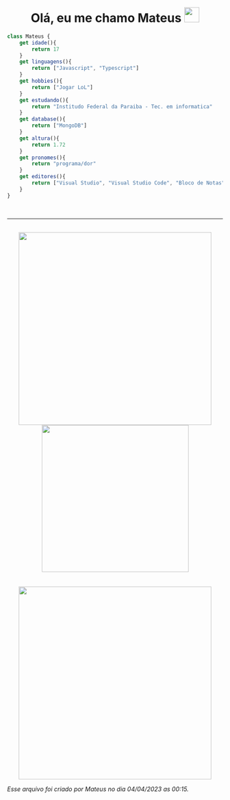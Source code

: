 <h1 align="center"><b>Olá, eu me chamo Mateus </b><img src="https://media.giphy.com/media/hvRJCLFzcasrR4ia7z/giphy.gif" width="35"></h1>

```ts
class Mateus {
    get idade(){
        return 17
    }
    get linguagens(){
        return ["Javascript", "Typescript"]
    }
    get hobbies(){
        return ["Jogar LoL"]
    }
    get estudando(){
        return "Institudo Federal da Paraiba - Tec. em informatica"
    }
    get database(){
        return ["MongoDB"]
    }
    get altura(){
        return 1.72
    }
    get pronomes(){
        return "programa/dor"
    }
    get editores(){
        return ["Visual Studio", "Visual Studio Code", "Bloco de Notas", "Papel (esse é mentira kk)"]
    }
}
```
<br>
<hr>
<br>

<div align="center">
    <img src="https://github-readme-stats.vercel.app/api?username=votron157&show_icons=true&theme=radical&locale=pt-br" width="450"/>
     <img src="https://github-readme-stats.vercel.app/api/top-langs?username=votron157&show_icons=true&locale=pt-br&layout=compact&theme=radical" width="343"/>
     
</div>
<br>
<br>
<div align="center">
    <img src="https://i.imgur.com/iH8Kynm.gif" width="450"/>
</div>

_Esse arquivo foi criado por Mateus no dia 04/04/2023 as 00:15._
